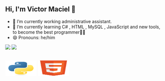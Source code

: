 ## Hi, I'm Victor Maciel 👋
- 🔭 I’m currently working administrative assistant. 
- 🌱 I’m currently learning C# , HTML , MySQL , JavaScript and new tools, to become the best programmer👨‍💻 
- 😄 Pronouns: he/him


<img height="150em" src="https://github-readme-stats.vercel.app/api?username=victormaciel&show_icons=true&theme=dark"/> <img height="150em" src="https://github-readme-stats.vercel.app/api/top-langs/?username=victormaciel&show_icons=true&theme=dark"/>


</div>
<div style="display: inline_block"><br>
  <img align="center" alt="Rafa-Python" height="50" width="100" src="https://raw.githubusercontent.com/devicons/devicon/master/icons/python/python-original.svg">
  <img align="center" alt="Rafa-HTML" height="50" width="100" src="https://raw.githubusercontent.com/devicons/devicon/master/icons/html5/html5-original.svg">
</div>
